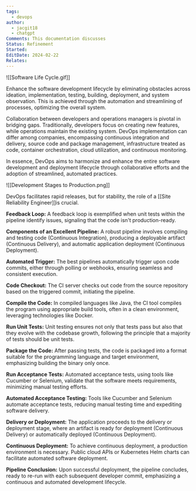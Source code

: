 ```yaml
---
tags:
  - devops
author:
  - jacgit18
  - chatgpt
Comments: This documentation discusses
Status: Refinement
Started: 
EditDate: 2024-02-22
Relates:
---
```

![[Software Life Cycle.gif]]

Enhance the software development lifecycle by eliminating obstacles across ideation, implementation, testing, building, deployment, and system observation. This is achieved through the automation and streamlining of processes, optimizing the overall system.

Collaboration between developers and operations managers is pivotal in bridging gaps. Traditionally, developers focus on creating new features, while operations maintain the existing system. DevOps implementation can differ among companies, encompassing continuous integration and delivery, source code and package management, infrastructure treated as code, container orchestration, cloud utilization, and continuous monitoring.

In essence, DevOps aims to harmonize and enhance the entire software development and deployment lifecycle through collaborative efforts and the adoption of streamlined, automated practices.


![[Development Stages to Production.png]]

DevOps facilitates rapid releases, but for stability, the role of a [[Site Reliability Engineer]]is crucial.

**Feedback Loop:**
A feedback loop is exemplified when unit tests within the pipeline identify issues, signaling that the code isn't production-ready.

**Components of an Excellent Pipeline:**
A robust pipeline involves compiling and testing code (Continuous Integration), producing a deployable artifact (Continuous Delivery), and automatic application deployment (Continuous Deployment).

**Automated Trigger:**
The best pipelines automatically trigger upon code commits, either through polling or webhooks, ensuring seamless and consistent execution.

**Code Checkout:**
The CI server checks out code from the source repository based on the triggered commit, initiating the pipeline.

**Compile the Code:**
In compiled languages like Java, the CI tool compiles the program using appropriate build tools, often in a clean environment, leveraging technologies like Docker.

**Run Unit Tests:**
Unit testing ensures not only that tests pass but also that they evolve with the codebase growth, following the principle that a majority of tests should be unit tests.

**Package the Code:**
After passing tests, the code is packaged into a format suitable for the programming language and target environment, emphasizing building the binary only once.

**Run Acceptance Tests:**
Automated acceptance tests, using tools like Cucumber or Selenium, validate that the software meets requirements, minimizing manual testing efforts.

**Automated Acceptance Testing:**
Tools like Cucumber and Selenium automate acceptance tests, reducing manual testing time and expediting software delivery.

**Delivery or Deployment:**
The application proceeds to the delivery or deployment stage, where an artifact is ready for deployment (Continuous Delivery) or automatically deployed (Continuous Deployment).

**Continuous Deployment:**
To achieve continuous deployment, a production environment is necessary. Public cloud APIs or Kubernetes Helm charts can facilitate automated software deployment.

**Pipeline Conclusion:**
Upon successful deployment, the pipeline concludes, ready to re-run with each subsequent developer commit, emphasizing a continuous and automated development lifecycle.